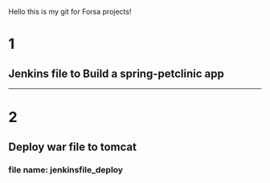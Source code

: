 Hello this is my git for Forsa projects!

# 1
## Jenkins file to Build a spring-petclinic app 
----
# 2
## Deploy war file to tomcat
### file name: jenkinsfile_deploy
